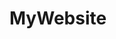 # MyWebsite
<!DOCTYPE html>
<html>
<head><title My Website </title>

<link rel=icon href=sunflower.jpg type=image/jpg>
<meta name=viewport content=width=device-width, initial-scale=1.0>

</head>
<body bgcolor=lavender text=#7B68EE>

<h1>>🩷💜Let me introduce myself 💜🩷<</h1>
My name is ANLI HO HUI TING(full name)😎. You can also call me Anli. I'm a student of the Diploma in Computer Science💻, studying at Crescendo International College🏫.


</body></html>
